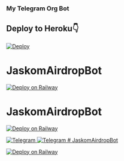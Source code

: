 ### My Telegram Org Bot


## Deploy to Heroku👇

[![Deploy](https://www.herokucdn.com/deploy/button.svg)](https://dashboard.heroku.com/new?button-url=https%3A%2F%2Fgithub.com%2FPunyaChael%2FMyTelegramOrg&template=https%3A%2F%2Fgithub.com%2FPunyaChael%2FMyTelegramOrg)
# JaskomAirdropBot

[![Deploy on Railway](https://railway.app/button.svg)](https://railway.app/new/template?template=https%3A%2F%2Fgithub.com%2FJskToken%2FJaskomAirdropBot%2Ftree%2Fmain&plugins=mongo&envs=MONGO_DB_URL)

# JaskomAirdropBot

[![Deploy on Railway](https://railway.app/button.svg)](https://railway.app/new/template?template)



</a>
    <a href="https://telegram.me/NothingSupportBot">
        <img
            src="https://img.shields.io/badge/Support Group-blue?&style=for-the-badge&logo=Telegram"
            alt="Telegram"
        >



</a>
    <a href="https://telegram.me/ItsMeKaze91">
        <img
            src="https://img.shields.io/badge/Updates Channel-blue?&style=for-the-badge&logo=Telegram"
            alt="Telegram"
        >
# JaskomAirdropBot

[![Deploy on Railway](https://railway.app/button.svg)](https://railway.app/new/template?template=https://github.com/mrismanaziz/Scrap-Man)
